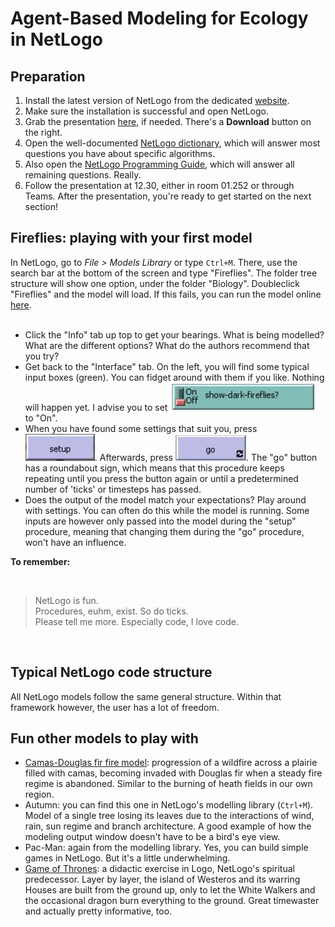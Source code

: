 # Agent-Based Modeling for Ecology in NetLogo

## Preparation

1. Install the latest version of NetLogo from the dedicated [website](https://ccl.northwestern.edu/netlogo/6.2.1/).
2. Make sure the installation is successful and open NetLogo.
3. Grab the presentation [here](https://github.com/Stef-Boogers/NetLogo-for-ecology-tutorial/blob/7ecc3bbc0941d7db4e13f4862a671f0e17ab5287/assets/Agent-Based%20Modelling%20for%20Ecologists.pptx), if needed. There's a **Download** button on the right.
4. Open the well-documented [NetLogo dictionary](https://ccl.northwestern.edu/netlogo/docs/dictionary.html), which will answer most questions you have about specific algorithms.
5. Also open the [NetLogo Programming Guide](https://ccl.northwestern.edu/netlogo/docs/programming.html), which will answer all remaining questions. Really.
6. Follow the presentation at 12.30, either in room 01.252 or through Teams. After the presentation, you're ready to get started on the next section! <br>

## Fireflies: playing with your first model
In NetLogo, go to *File > Models Library* or type `Ctrl+M`. There, use the search bar at the bottom of the screen and type "Fireflies". The folder tree structure will show one option, under the folder "Biology". Doubleclick "Fireflies" and the model will load. If this fails, you can run the model online [here](http://www.netlogoweb.org/launch#http://ccl.northwestern.edu/netlogo/models/models/Sample%20Models/Biology/Fireflies.nlogo).
<br><br>
- Click the "Info" tab up top to get your bearings. What is being modelled? What are the different options? What do the authors recommend that you try?
- Get back to the "Interface" tab. On the left, you will find some typical input boxes (green). You can fidget around with them if you like. Nothing will happen yet. I advise you to set ![darkswitch](assets/DarkSwitch.JPG) to "On".
- When you have found some settings that suit you, press ![setup](assets/Setup.JPG). Afterwards, press ![go](assets/Go.JPG). The "go" button has a roundabout sign, which means that this procedure keeps repeating until you press the button again or until a predetermined number of 'ticks' or timesteps has passed.
- Does the output of the model match your expectations? Play around with settings. You can often do this while the model is running. Some inputs are however only passed into the model during the "setup" procedure, meaning that changing them during the "go" procedure, won't have an influence.

**To remember:**

<br>

> NetLogo is fun. <br>
> Procedures, euhm, exist. So do ticks.<br>
> Please tell me more. Especially code, I love code.

<br>

## Typical NetLogo code structure
All NetLogo models follow the same general structure. Within that framework however, the user has a lot of freedom.

## Fun other models to play with 
- [Camas-Douglas fir fire model](http://modelingcommons.org/browse/one_model/6020#model_tabs_browse_nlw): progression of a wildfire across a plairie filled with camas, becoming invaded with Douglas fir when a steady fire regime is abandoned. Similar to the burning of heath fields in our own region. 
- Autumn: you can find this one in NetLogo's modelling library (`Ctrl+M`). Model of a single tree losing its leaves due to the interactions of wind, rain, sun regime and branch architecture. A good example of how the modeling output window doesn't have to be a bird's eye view.
- Pac-Man: again from the modelling library. Yes, you can build simple games in NetLogo. But it's a little underwhelming.
- [Game of Thrones](https://www.comses.net/codebases/08e45650-f6a9-4c26-a99f-2938e7d8cbdc/releases/1.7.0/): a didactic exercise in Logo, NetLogo's spiritual predecessor. Layer by layer, the island of Westeros and its warring Houses are built from the ground up, only to let the White Walkers and the occasional dragon burn everything to the ground. Great timewaster and actually pretty informative, too.<br>


